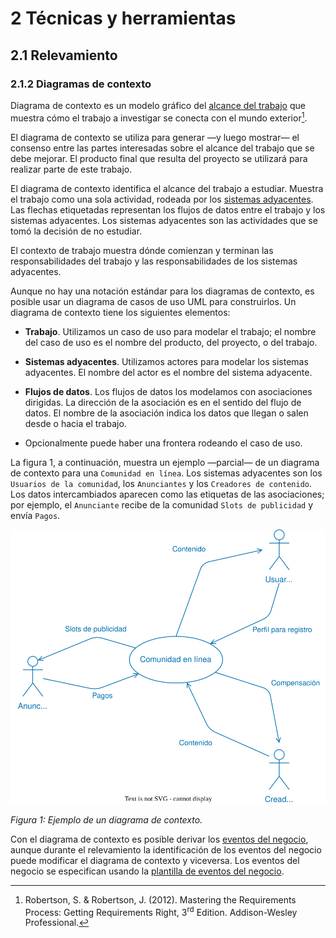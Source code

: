 # 2 Técnicas y herramientas

## 2.1 Relevamiento

### 2.1.2 Diagramas de contexto

Diagrama de contexto es un modelo gráfico del [alcance del
trabajo](/4_Conceptos/4_Trabajo_y_area_de_trabajo.md) que muestra cómo el
trabajo a investigar se conecta con el mundo exterior[^1].

El diagrama de contexto se utiliza para generar —y luego mostrar— el consenso
entre las partes interesadas sobre el alcance del trabajo que se debe mejorar.
El producto final que resulta del proyecto se utilizará para realizar parte de
este trabajo.

El diagrama de contexto identifica el alcance del trabajo a estudiar. Muestra el
trabajo como una sola actividad, rodeada por los [sistemas
adyacentes](/4_Conceptos/4_Sistema_adyacente.md). Las flechas etiquetadas
representan los flujos de datos entre el trabajo y los sistemas adyacentes. Los
sistemas adyacentes son las actividades que se tomó la decisión de no estudiar.

El contexto de trabajo muestra dónde comienzan y terminan las responsabilidades
del trabajo y las responsabilidades de los sistemas adyacentes.

Aunque no hay una notación estándar para los diagramas de contexto, es posible
usar un diagrama de casos de uso UML para construirlos. Un diagrama de contexto
tiene los siguientes elementos:

* **Trabajo**. Utilizamos un caso de uso para modelar el trabajo; el nombre
  del caso de uso es el nombre del producto, del proyecto, o del trabajo.

* **Sistemas adyacentes**. Utilizamos actores para modelar los sistemas
  adyacentes. El nombre del actor es el nombre del sistema adyacente.

* **Flujos de datos**. Los flujos de datos los modelamos con asociaciones
  dirigidas. La dirección de la asociación es en el sentido del flujo de datos.
  El nombre de la asociación indica los datos que llegan o salen desde o hacia
  el trabajo.

* Opcionalmente puede haber una frontera rodeando el caso de uso.

La figura 1, a continuación, muestra un ejemplo —parcial— de un diagrama de
contexto para una `Comunidad en línea`. Los sistemas adyacentes son los
`Usuarios de la comunidad`, los `Anunciantes` y los `Creadores de contenido`.
Los datos intercambiados aparecen como las etiquetas de las asociaciones; por
ejemplo, el `Anunciante` recibe de la comunidad `Slots de publicidad` y envía
`Pagos`.

![Ejemplo de diagrama de contexto](/diagrams/Context_Diagram_Example.svg)

*Figura 1: Ejemplo de un diagrama de contexto.*

Con el diagrama de contexto es posible derivar los [eventos del
negocio](/4_Conceptos/4_Evento_del_negocio.md), aunque durante el relevamiento
la identificación de los eventos del negocio puede modificar el diagrama de
contexto y viceversa. Los eventos del negocio se especifican usando la [plantilla
de eventos del negocio](/3_Plantillas/3_8_Eventos_del_negocio.md).

[^1]: Robertson, S. & Robertson, J. (2012). Mastering the Requirements Process:
Getting Requirements Right, 3<sup>rd</sup> Edition. Addison-Wesley Professional.
